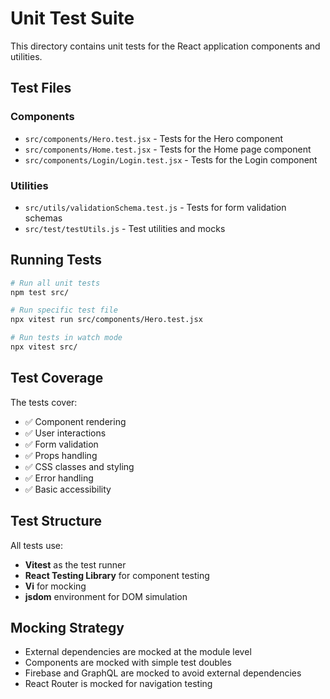 # Unit Test Suite

This directory contains unit tests for the React application components and utilities.

## Test Files

### Components

- `src/components/Hero.test.jsx` - Tests for the Hero component
- `src/components/Home.test.jsx` - Tests for the Home page component
- `src/components/Login/Login.test.jsx` - Tests for the Login component

### Utilities

- `src/utils/validationSchema.test.js` - Tests for form validation schemas
- `src/test/testUtils.js` - Test utilities and mocks

## Running Tests

```bash
# Run all unit tests
npm test src/

# Run specific test file
npx vitest run src/components/Hero.test.jsx

# Run tests in watch mode
npx vitest src/
```

## Test Coverage

The tests cover:

- ✅ Component rendering
- ✅ User interactions
- ✅ Form validation
- ✅ Props handling
- ✅ CSS classes and styling
- ✅ Error handling
- ✅ Basic accessibility

## Test Structure

All tests use:

- **Vitest** as the test runner
- **React Testing Library** for component testing
- **Vi** for mocking
- **jsdom** environment for DOM simulation

## Mocking Strategy

- External dependencies are mocked at the module level
- Components are mocked with simple test doubles
- Firebase and GraphQL are mocked to avoid external dependencies
- React Router is mocked for navigation testing
